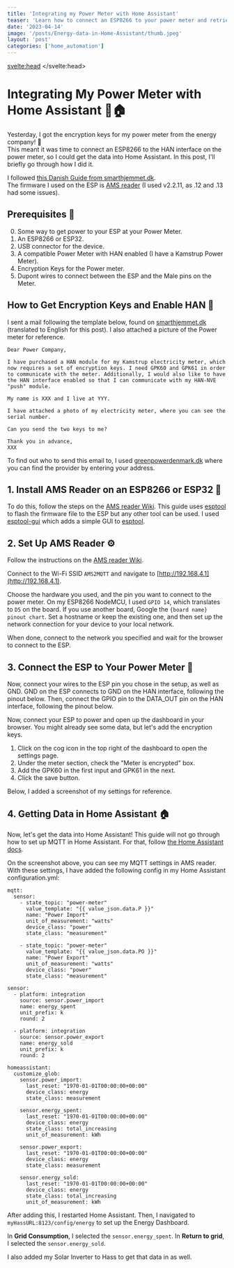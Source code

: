 ```yaml
---
title: 'Integrating my Power Meter with Home Assistant'
teaser: 'Learn how to connect an ESP8266 to your power meter and retrieve encrypted data using AMS Reader. Follow this step-by-step guide to integrate the data into Home Assistant. Monitor your energy consumption and export data with Home Assistants Energy Dashboard.'
date: '2023-04-14'
image: '/posts/Energy-data-in-Home-Assistant/thumb.jpeg'
layout: 'post'
categories: ['home_automation']
---
```


<script lang="ts">
    import pinout from "$lib/posts/Energy-data-in-Home-Assistant/meter-pinout.png?w=400&webp";
    import settings from "$lib/posts/Energy-data-in-Home-Assistant/settings.png?w=1200&webp";
    import ImageGrid from "$lib/ui/ImageGrid.svelte";
</script>

<svelte:head>
    <title>{title} | Kasper Laursen</title>
</svelte:head>

# Integrating My Power Meter with Home Assistant 🔌🏠

Yesterday, I got the encryption keys for my power meter from the energy company! 🎉   
This meant it was time to connect an ESP8266 to the HAN interface on the power meter, so I could get the data into Home Assistant. 
In this post, I'll briefly go through how I did it.  

I followed [this Danish Guide from smarthjemmet.dk](https://smarthjemmet.dk/2021/09/aflaes-kamstrup-elmaalere-med-esp8266-eller-esp32).  
The firmware I used on the ESP is [AMS reader](https://github.com/UtilitechAS/amsreader-firmware) (I used v2.2.11, as .12 and .13 had some issues).  

## Prerequisites 🔧
0. Some way to get power to your ESP at your Power Meter.
1. An ESP8266 or ESP32.
2. USB connector for the device.
3. A compatible Power Meter with HAN enabled (I have a Kamstrup Power Meter).
4. Encryption Keys for the Power meter.
5. Dupont wires to connect between the ESP and the Male pins on the Meter.

## How to Get Encryption Keys and Enable HAN 📨

I sent a mail following the template below, found on [smarthjemmet.dk](https://smarthjemmet.dk/2021/09/aflaes-kamstrup-elmaalere-med-esp8266-eller-esp32) (translated to English for this post). I also attached a picture of the Power meter for reference.

```
Dear Power Company,

I have purchased a HAN module for my Kamstrup electricity meter, which now requires a set of encryption keys. I need GPK60 and GPK61 in order to communicate with the meter. Additionally, I would also like to have the HAN interface enabled so that I can communicate with my HAN-NVE "push" module.

My name is XXX and I live at YYY.

I have attached a photo of my electricity meter, where you can see the serial number.

Can you send the two keys to me?

Thank you in advance,
XXX
```

To find out who to send this email to, I used [greenpowerdenmark.dk](https://greenpowerdenmark.dk/vejledning-teknik/nettilslutning/find-netselskab) where you can find the provider by entering your address.

## 1. Install AMS Reader on an ESP8266 or ESP32 🔧

To do this, follow the steps on the [AMS reader Wiki](https://github.com/UtilitechAS/amsreader-firmware/wiki/flashing). This guide uses [esptool](https://github.com/espressif/esptool) to flash the firmware file to the ESP but any other tool can be used. I used [esptool-gui](https://github.com/Rodmg/esptool-gui) which adds a simple GUI to [esptool](https://github.com/espressif/esptool).

## 2. Set Up AMS Reader ⚙️

Follow the instructions on the [AMS reader Wiki](https://github.com/UtilitechAS/amsreader-firmware/wiki/initial-setup).

Connect to the Wi-Fi SSID `AMS2MQTT` and navigate to [http://192.168.4.1](http://192.168.4.1).

Choose the hardware you used, and the pin you want to connect to the power meter. On my ESP8266 NodeMCU, I used `GPIO 14`, which translates to `D5` on the board. If you use another board, Google the `{board name} pinout chart`. Set a hostname or keep the existing one, and then set up the network connection for your device to your local network.

When done, connect to the network you specified and wait for the browser to connect to the ESP.

## 3. Connect the ESP to Your Power Meter 🔌

Now, connect your wires to the ESP pin you chose in the setup, as well as GND. GND on the ESP connects to GND on the HAN interface, following the pinout below. Then, connect the GPIO pin to the DATA_OUT pin on the HAN interface, following the pinout below.

<ImageGrid images={[pinout]} />

Now, connect your ESP to power and open up the dashboard in your browser. You might already see some data, but let's add the encryption keys.

1. Click on the cog icon in the top right of the dashboard to open the settings page.
2. Under the meter section, check the "Meter is encrypted" box.
3. Add the GPK60 in the first input and GPK61 in the next.
4. Click the save button.

Below, I added a screenshot of my settings for reference.

<ImageGrid images={[settings]} />

## 4. Getting Data in Home Assistant 🏠

Now, let's get the data into Home Assistant! This guide will not go through how to set up MQTT in Home Assistant. For that, follow [the Home Assistant docs](https://www.home-assistant.io/integrations/mqtt/).

On the screenshot above, you can see my MQTT settings in AMS reader. With these settings, I have added the following config in my Home Assistant configuration.yml:

```
mqtt:
  sensor:
    - state_topic: "power-meter"
      value_template: "{{ value_json.data.P }}"
      name: "Power Import"
      unit_of_measurement: "watts"
      device_class: "power"
      state_class: "measurement"

    - state_topic: "power-meter"
      value_template: "{{ value_json.data.PO }}"
      name: "Power Export"
      unit_of_measurement: "watts"
      device_class: "power"
      state_class: "measurement"

sensor:
  - platform: integration
    source: sensor.power_import
    name: energy_spent
    unit_prefix: k
    round: 2

  - platform: integration
    source: sensor.power_export
    name: energy_sold
    unit_prefix: k
    round: 2
    
homeassistant:
  customize_glob:
    sensor.power_import:
      last_reset: "1970-01-01T00:00:00+00:00"
      device_class: energy
      state_class: measurement

    sensor.energy_spent:
      last_reset: "1970-01-01T00:00:00+00:00"
      device_class: energy
      state_class: total_increasing
      unit_of_measurement: kWh

    sensor.power_export:
      last_reset: "1970-01-01T00:00:00+00:00"
      device_class: energy
      state_class: measurement

    sensor.energy_sold:
      last_reset: "1970-01-01T00:00:00+00:00"
      device_class: energy
      state_class: total_increasing
      unit_of_measurement: kWh  
```

After adding this, I restarted Home Assistant. Then, I navigated to `myHassURL:8123/config/energy` to set up the Energy Dashboard.

In **Grid Consumption**, I selected the `sensor.energy_spent`. In **Return to grid**, I selected the `sensor.energy_sold`.

I also added my Solar Inverter to Hass to get that data in as well.

